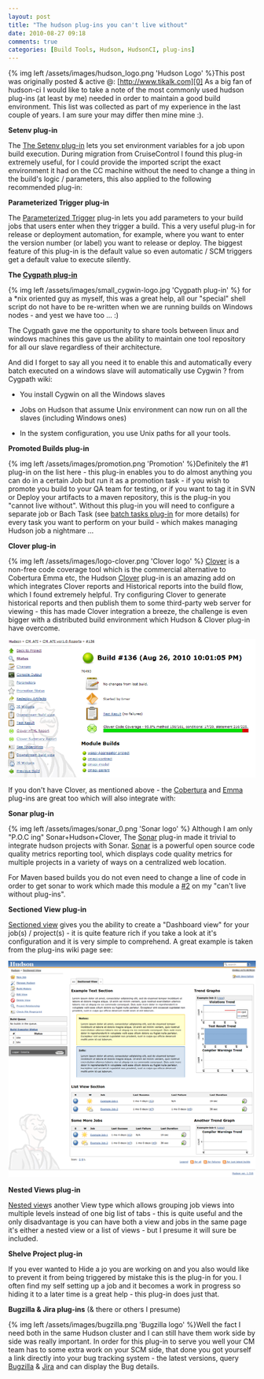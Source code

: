 ```yaml
---
layout: post
title: "The hudson plug-ins you can't live without"
date: 2010-08-27 09:18
comments: true
categories: [Build Tools, Hudson, HudsonCI, plug-ins]
---
```


{% img left /assets/images/hudson_logo.png 'Hudson Logo' %}This post was originally posted & active @: [http://www.tikalk.com][0]
As a big fan of hudson-ci I would like to take a note of the most commonly used hudson plug-ins (at least by me) needed in order to maintain a good build environment.
This list was collected as part of my experience in the last couple of years. I am sure your may differ then mine mine :). 

**Setenv plug-in**

The [The Setenv plug-in][1] lets you set environment variables for a job upon build execution. During migration from CruiseControl I found this plug-in extremely useful, for I could provide the imported script the exact environment it had on the CC machine without the need to change a thing in the build's logic / parameters, this also applied to the following recommended plug-in: 

**Parameterized Trigger plug-in**

The [Parameterized Trigger][2] plug-in lets you add parameters to your build jobs that users enter when they trigger a build. This a very useful plug-in for release or deployment automation, for example, where you want to enter the version number (or label) you want to release or deploy. The biggest feature of this plug-in is the default value so even automatic / SCM triggers get a default value to execute silently. 

**The [Cygpath plug-in][3]**

{% img left /assets/images/small_cygwin-logo.jpg 'Cygpath plug-in' %} for a \*nix oriented guy as myself, this was a great help, all our "special" shell script do not have to be re-written when we are running builds on Windows nodes - and yest we have too ... :) 

The Cygpath gave me the opportunity to share tools between linux and windows machines this gave us the ability to maintain one tool repository for all our slave regardless of their architecture. 

And did I forget to say all you need it to enable this and automatically every batch executed on a windows slave will automatically use Cygwin ? from Cygpath wiki: 

- You install Cygwin on all the Windows slaves 

- Jobs on Hudson that assume Unix environment can now run on all the slaves (including Windows ones) 

- In the system configuration, you use Unix paths for all your tools. 

**Promoted Builds plug-in**

{% img left /assets/images/promotion.png 'Promotion' %}Definitely the \#1 plug-in on the list here - this plug-in enables you to do almost anything you can do in a certain Job but run it as a promotion task - if you wish to promote you build to your QA team for testing, or if you want to tag it in SVN or Deploy your artifacts to a maven repository, this is the plug-in you "cannot live without". Without this plug-in you will need to configure a separate job or Bach Task (see [batch tasks plug-in][6] for more details) for every task you want to perform on your build - which makes managing Hudson job a nightmare ... 

  
**Clover plug-in**

{% img left /assets/images/logo-clover.png 'Clover logo' %}
[Clover][7] is a non-free code coverage tool which is the commercial alternative to Cobertura Emma etc, the Hudson [Clover][8] plug-in is an amazing add on which integrates Clover reports and Historical reports into the build flow, which I found extremely helpful. Try configuring Clover to generate historical reports and then publish them to some third-party web server for viewing - this has made Clover integration a breeze, the challenge is even bigger with a distributed build environment which Hudson & Clover plug-in have overcome. 

![](/assets/images/CloverSS_0.png) 

If you don't have Clover, as mentioned above - the [Cobertura][9] and [Emma][10] plug-ins are great too which will also integrate with: 

  
**Sonar plug-in**

{% img left /assets/images/sonar_0.png 'Sonar logo' %}
Although I am only "P.O.C ing" Sonar+Hudson+Clover, The [Sonar][11] plug-in made it trivial to integrate hudson projects with Sonar. [Sonar][12] is a powerful open source code quality metrics reporting tool, which displays code quality metrics for multiple projects in a variety of ways on a centralized web location. 

For Maven based builds you do not even need to change a line of code in order to get sonar to work which made this module a [\#2][13] on my "can't live without plug-ins". 

**Sectioned View plug-in[  
][1]**

[Sectioned view][14] gives you the ability to create a "Dashboard view" for your job(s) / project(s) - it is quite feature rich if you take a look at it's configuration and it is very simple to comprehend. A great example is taken from the plug-ins wiki page see: 

![Section view scrrenshot](/assets/images/sectioned.png) 

**Nested Views plug-in**

[Nested view][15]s another View type which allows grouping job views into multiple levels instead of one big list of tabs - this is quite useful and the only disadvantage is you can have both a view and jobs in the same page it's either a nested view or a list of views - but I presume it will sure be included. 

**Shelve Project plug-in**

If you ever wanted to Hide a jo you are working on and you also would like to prevent it from being triggered by mistake this is the plug-in for you. I often find my self setting up a job and it becomes a work in progress so hiding it to a later time is a great help - this plug-in does just that.  

**Bugzilla & Jira plug-ins** (& there or others I presume) 

{% img left /assets/images/bugzilla.png 'Bugzilla logo' %}Well the fact I need both in the same Hudson cluster and I can still have them work side by side was really important. In order for this plug-in to serve you well your CM team has to some extra work on your SCM side, that done you got yourself a link directly into your bug tracking system - the latest versions, query [Bugzilla][16] & [Jira][17] and can display the Bug details. 



[0]: http://www.tikalk.com/node/4994
[1]: http://wiki.hudson-ci.org/display/HUDSON/Setenv+plug-in
[2]: http://wiki.hudson-ci.org/display/HUDSON/Parameterized+Trigger+plug-in
[3]: http://wiki.hudson-ci.org/display/HUDSON/Cygpath+plug-in
[4]: http://wiki.hudson-ci.org/display/HUDSON/Promoted+Builds+plug-in
[5]: http://search.twitter.com/search?q=%231
[6]: http://wiki.hudson-ci.org/display/HUDSON/Batch+Task+plug-in
[7]: http://www.atlassian.com/software/clover/
[8]: http://wiki.hudson-ci.org/display/HUDSON/Clover+plug-in
[9]: http://wiki.hudson-ci.org/display/HUDSON/Cobertura+plug-in
[10]: http://wiki.hudson-ci.org/display/HUDSON/Emma+plug-in
[11]: http://wiki.hudson-ci.org/display/HUDSON/Sonar+plug-in
[12]: http://sonar.codehaus.org/
[13]: http://search.twitter.com/search?q=%232
[14]: http://wiki.hudson-ci.org/display/HUDSON/Sectioned+View+plug-in
[15]: http://wiki.hudson-ci.org/display/HUDSON/Nested+View+plug-in
[16]: http://wiki.hudson-ci.org/display/HUDSON/Bugzilla+plug-in
[17]: http://wiki.hudson-ci.org/display/HUDSON/JIRA+plug-in
